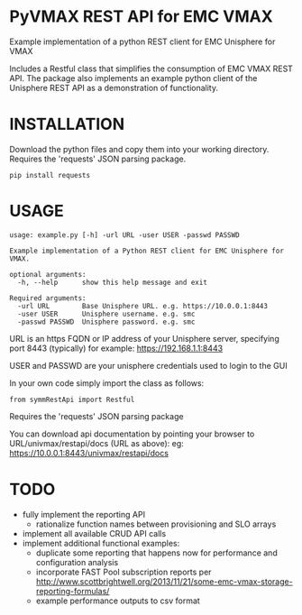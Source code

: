 PyVMAX REST API for EMC VMAX
===========================

Example implementation of a python REST client for EMC Unisphere for VMAX

Includes a Restful class that simplifies the consumption of EMC VMAX REST API.  The package also implements an example python client of the Unisphere REST API as a demonstration of functionality.

INSTALLATION
===========
Download the python files and copy them into your working directory.  Requires the 'requests' JSON parsing package.
```
pip install requests
```

USAGE
=====
```
usage: example.py [-h] -url URL -user USER -passwd PASSWD

Example implementation of a Python REST client for EMC Unisphere for VMAX.

optional arguments:
  -h, --help      show this help message and exit

Required arguments:
  -url URL        Base Unisphere URL. e.g. https://10.0.0.1:8443
  -user USER      Unisphere username. e.g. smc
  -passwd PASSWD  Unisphere password. e.g. smc
```

URL is an https FQDN or IP address of your Unisphere server, specifying port 8443 (typically)
for example:  https://192.168.1.1:8443

USER and PASSWD are your unisphere credentials used to login to the GUI

In your own code simply import the class as follows:
```
from symmRestApi import Restful
```
Requires the 'requests' JSON parsing package 

You can download api documentation by pointing your browser to URL/univmax/restapi/docs (URL as above):
eg: https://10.0.0.1:8443/univmax/restapi/docs

TODO
====
* fully implement the reporting API
  * rationalize function names between provisioning and SLO arrays
* implement all available CRUD API calls
* implement additional functional examples:
  * duplicate some reporting that happens now for performance and configuration analysis
  * incorporate FAST Pool subscription reports per http://www.scottbrightwell.org/2013/11/21/some-emc-vmax-storage-reporting-formulas/
  * example performance outputs to csv format 

